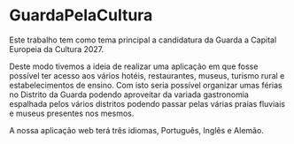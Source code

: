 # GuardaPelaCultura
Este trabalho tem como tema principal a candidatura da Guarda a Capital Europeia da Cultura 2027.

Deste modo tivemos a ideia de realizar uma aplicação em que fosse possível ter acesso aos vários hotéis, restaurantes, museus, turismo rural e estabelecimentos de ensino.
Com isto seria possível organizar umas férias no Distrito da Guarda podendo aproveitar da variada gastronomia espalhada pelos vários distritos podendo passar pelas várias
praias fluviais e museus presentes nos mesmos.

A nossa aplicação web terá três idiomas, Português, Inglês e Alemão.
